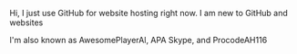 Hi, I just use GitHub for website hosting right now. I am new to GitHub and websites

I'm also known as AwesomePlayerAl, APA Skype, and ProcodeAH116
